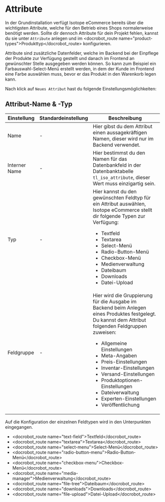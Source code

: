 # Attribute

In der Grundinstallation verfügt Isotope eCommerce bereits über die wichtigsten Attribute, welche für den Betrieb eines Shops normalerweise benötigt werden. Sollte dir dennoch Attribute für dein Projekt fehlen, kannst du sie unter `Attribute` anlegen und im <docrobot_route name="product-types">Produkttyp</docrobot_route> konfigurieren.

Attribute sind zusätzliche Datenfelder, welche im Backend bei der Einpflege der Produkte zur Verfügung gestellt und danach im Frontend an gewünschter Stelle ausgegeben werden können. So kann zum Beispiel ein Farbauswahl-Select-Menü erstellt werden, in dem der Kunde im Frontend eine Farbe auswählen muss, bevor er das Produkt in den Warenkorb legen kann.

Nach klick auf `Neues Attribut` hast du folgende Einstellungsmöglichkeiten:

## Attribut-Name & -Typ

<table>
    <thead>
        <tr>
            <th>Einstellung</th>
            <th>Standardeinstellung</th>
            <th>Beschreibung</th>
        </tr>
    </thead>
    <tbody>
        <tr>
            <td>Name</td>
            <td>-</td>
            <td>Hier gibst du dem Attribut einen aussagekräftigen Namen, dieser wird nur im Backend verwendet.</td>
        </tr>
        <tr>
            <td>Interner Name</td>
            <td>-</td>
            <td>Hier bestimmst du den Namen für das Datenbankfeld in der Datenbanktabelle <code>tl_iso_attribute</code>, dieser Wert muss einzigartig sein.
</td>
        </tr>
        <tr>
            <td>Typ</td>
            <td>-</td>
            <td>Hier kannst du den gewünschten Feldtyp für ein Attribut auswählen, Isotope eCommerce stellt dir folgende Typen zur Verfügung:
            <ul>
            <li>Textfeld</li>
            <li>Textarea</li>
            <li>Select-Menü</li>
            <li>Radio-Button-Menü</li>
            <li>Checkbox-Menü</li>
            <li>Medienverwaltung</li>
            <li>Dateibaum</li>
            <li>Downloads</li>
            <li>Datei-Upload</li>
            </ul>
</td>
        </tr>
        <tr>
            <td>Feldgruppe</td>
            <td>-</td>
            <td>Hier wird die Gruppierung für die Ausgabe im Backend beim Anlegen eines Produktes festgelegt. Du kannst dem Attribut folgenden Feldgruppen zuweisen:
            <ul>
            <li>Allgemeine Einstellungen</li>
            <li>Meta-Angaben</li>
            <li>Preis-Einstellungen</li>
            <li>Inventar-Einstellungen</li>
            <li>Versand-Einstellungen</li>
            <li>Produktoptionen-Einstellungen</li>
            <li>Dateiverwaltung</li>
            <li>Experten-Einstellungen</li>
            <li>Veröffentlichung</li>
            </ul>
            <docrobot_image path="feldgruppen.png" alt="Feldgruppen beim Anlegen eines neuen Produktes">
            </td>
        </tr>
    </tbody>
</table>



Auf die Konfiguration der einzelnen Feldtypen wird in den Unterpunkten eingegangen.
- <docrobot_route name="text-field">Textfeld</docrobot_route>
- <docrobot_route name="textarea">Textarea</docrobot_route>
- <docrobot_route name="select-menu">Select-Menü</docrobot_route>
- <docrobot_route name="radio-button-menu">Radio-Button-Menü</docrobot_route>
- <docrobot_route name="checkbox-menu">Checkbox-Menü</docrobot_route>
- <docrobot_route name="media-manager">Medienverwaltung</docrobot_route>
- <docrobot_route name="file-tree">Dateibaum</docrobot_route>
- <docrobot_route name="downloads">Downloads</docrobot_route>
- <docrobot_route name="file-upload">Datei-Upload</docrobot_route>


